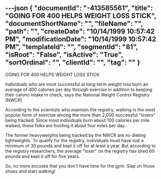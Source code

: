 ---json
{
  "documentId": "-413585561",
  "title": "GOING FOR 400 HELPS WEIGHT LOSS STICK",
  "documentShortName": "",
  "fileName": "",
  "path": "",
  "createDate": "10/14/1999 10:57:42 PM",
  "modificationDate": "10/14/1999 10:57:42 PM",
  "templateId": "",
  "segmentId": "81",
  "isRoot": "False",
  "isActive": "True",
  "sortOrdinal": "",
  "clientId": "",
  "tag": ""
}
---

GOING FOR 400 HELPS WEIGHT LOSS STICK

Individuals who are most successful at long-term weight loss burn an average of 400 calories per day through exercise in addition to keeping their caloric intake in check, says the National Weight Control Registry (NWCR). 

According to the scientists who maintain the registry, walking is the most popular form of exercise among the more than 2,000 successful &quot;losers&quot; being tracked. Since most individuals burn about 100 calories per mile walked, these folks are hoofing it about four miles per day. 

The former heavyweights being tracked by the NWCR are no dieting lightweights. To qualify for the registry, individuals must have lost a minimum of 30 pounds and kept it off for at least a year. But according to the registry researchers, the average &quot;loser&quot; on the registry has shed 60 pounds and kept it off for five years. 

So, no more excuses that you don't have time for the gym. Slap on those shoes and start walking!
